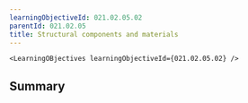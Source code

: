 ```yaml
---
learningObjectiveId: 021.02.05.02
parentId: 021.02.05
title: Structural components and materials
---
```


```tsx eval
<LearningOBjectives learningObjectiveId={021.02.05.02} />
```

## Summary
